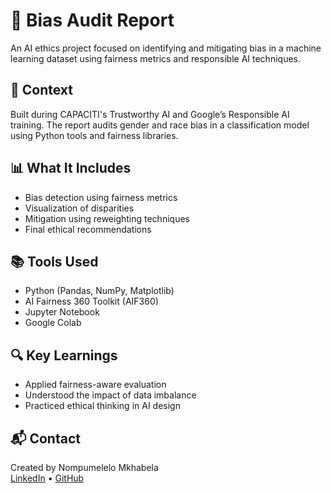 # 🧪 Bias Audit Report
An AI ethics project focused on identifying and mitigating bias in a machine learning dataset using fairness metrics and responsible AI techniques.

## 📘 Context
Built during CAPACITI's Trustworthy AI and Google’s Responsible AI training. The report audits gender and race bias in a classification model using Python tools and fairness libraries.

## 📊 What It Includes
- Bias detection using fairness metrics
- Visualization of disparities
- Mitigation using reweighting techniques
- Final ethical recommendations

## 📚 Tools Used
- Python (Pandas, NumPy, Matplotlib)
- AI Fairness 360 Toolkit (AIF360)
- Jupyter Notebook
- Google Colab

## 🔍 Key Learnings
- Applied fairness-aware evaluation
- Understood the impact of data imbalance
- Practiced ethical thinking in AI design

## 📬 Contact
Created by Nompumelelo Mkhabela  
[LinkedIn](https://www.linkedin.com/in/nompumelelo-mkhabela-8aa563247) • [GitHub](https://github.com/Mpume-lelo01)
